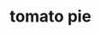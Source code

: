 ---
id: 593044f844e3ce00113dfb5a
servings: 6
notes: ingredients6 servings 468 cals1 (9 inch) deep dish pie crust 4 large tomatoes; peeled and sliced organic heirloom tomatoes 1/2 cup chopped fresh basil 3 green onions; thinly sliced 1/2 pound bacon - cooked; drained; and chopped 1/2 teaspoon garlic powder 1 teaspoon dried oregano 1/2 teaspoon crushed red pepper 2 cups shredded cheddar cheese 1/4 cup mayonnaise preheat oven to 375 degrees f (190 degrees c).bake your pie in the lower third of the oven. this will allow the bottom crust to become crisp while the top shouldn't get overly browned. brush beaten egg white or whole egg onto the sides and bottom of pie shells (for single-crust pies).in alternating layers; fill pastry shell with tomatoes; basil; scallions; bacon; garlic powder; oregano; and red pepper. in a small bowl; mix cheese with mayonnaise. spread mixture over top of pie. cover loosely with aluminum foil.bake in preheated oven for 30 minutes. remove foil from top of pie and bake an additional 30 minutes. serve warm or cold.
directions:
ingredients:
rating: 4
ease: intermediate
category: main course
href: 'https://allrecipes.com/recipe/15807/tomato-pie-i/?event8=1&prop24=sr_title&e11=tomato%20pie&e8=quick%20search&event10=1&e7=home%20page'
totalTime:
cookTime:
prepTime:
title: tomato pie
slug: tomato-pie
---